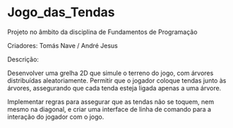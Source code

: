 # Jogo_das_Tendas
Projeto no âmbito da disciplina de Fundamentos de Programação

Criadores: Tomás Nave / André Jesus

Descrição:

Desenvolver uma grelha 2D que simule o terreno do jogo, com árvores distribuídas aleatoriamente. Permitir que o jogador coloque tendas junto às árvores, assegurando que cada tenda esteja ligada apenas a uma árvore.

Implementar regras para assegurar que as tendas não se toquem, nem mesmo na diagonal, e criar uma interface de linha de comando para a interação do jogador com o jogo.
